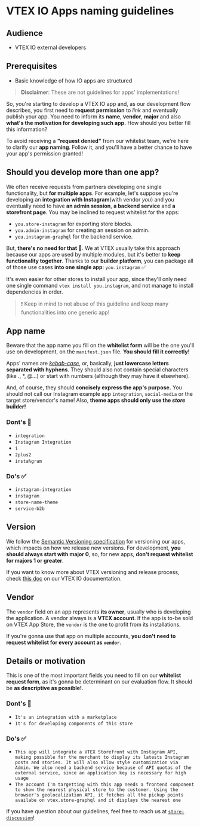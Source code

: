 # VTEX IO Apps naming guidelines

## Audience
- VTEX IO external developers

## Prerequisites
- Basic knowledge of how IO apps are structured

> **Disclaimer**: These are not guidelines for apps' implementations!

So, you're starting to develop a VTEX IO app and, as our development flow describes, you first need to **request permission** to *link* and eventually publish your app. You need to inform its **name**, **vendor**, **major** and also **what's the motivation for developing such app.** How should you better fill this information?

To avoid receiving a **"request denied"** from our whitelist team, we're here to clarify our **app naming**. Follow it, and you'll have a better chance to have your app's permission granted!

## Should you develop more than one app?

We often receive requests from partners developing one single functionality, but **for multiple apps**. For example, let's suppose you're developing an **integration with Instagram**(with vendor *you*) and you eventually need to have **an admin session**, **a backend service** and **a storefront page**. You may be inclined to request whitelist for the apps:

- `you.store-instagram` for exporting store blocks.
- `you.admin-instagram` for creating an session on admin.
- `you.instagram-graphql` for the backend service.

But, **there's no need for that** :no_entry_sign:. We at VTEX usually take this approach because our apps are used by multiple modules, but it's better to **keep functionality together**. Thanks to our **builder platform**, you can package all of those use cases **into one single app**:  `you.instagram` :white_check_mark:

It's even easier for other stores to install your app, since they'll only need one single command `vtex install you.instagram`, and not manage to install dependencies in order.

>  :heavy_exclamation_mark: Keep in mind to not abuse of this guideline and keep many functionalities into one generic app!

## App name

Beware that the app name you fill on the **whitelist form** will be the one you'll use on development, on the `manifest.json` file. **You should fill it correctly!**

Apps' names are *[kebab-case](https://en.wiktionary.org/wiki/kebab_case)*, or, basically, **just lowercase letters separated with hyphens**. They should also not contain special characters (like ., *, @...) or start with numbers (although they may have it elsewhere). 

And, of course, they should **concisely express the app's  purpose.** You should not call our Instagram example app `integration`, `social-media` or the target store/vendor's name! Also, **theme apps should only use the _store_ builder!**

### Dont's :no_entry_sign:
- `integration`
- `Instagram Integration`
- `i`
- `2plus2`
- `insta%gram`

### Do's :white_check_mark:
- `instagram-integration`
- `instagram`
- `store-name-theme`
- `service-b2b`


## Version

We follow the [Semantic Versioning specification](https://semver.org/) for versioning our apps, which impacts on how we release new versions. For development, **you should always start with major 0**, so, for new apps, **don't request whitelist for majors 1 or greater**.

If you want to know more about VTEX versioning and release process, check [this doc](https://vtex.io/docs/recipes/development/releasing-a-new-app-version/) on our VTEX IO documentation.

## Vendor

The `vendor` field on an app represents **its owner**, usually who is developing the application. A vendor always is a **VTEX account**. If the app is to-be sold on VTEX App Store, the `vendor` is the one to profit from its installations.

If you're gonna use that app on multiple accounts, **you don't need to request whitelist for every account as `vendor`**. 

## Details or motivation

This is one of the most important fields you need to fill on our **whitelist request form**, as it's gonna be determinant on our evaluation flow. It should be **as descriptive as possible!**.

### Dont's :no_entry_sign:
- `It's an integration with a marketplace`
- `It's for developing components of this store`

### Do's :white_check_mark:
- `This app will integrate a VTEX Storefront with Instagram API, making possible for the merchant to display its latests Instagram posts and stories. It will also allow style customization via Admin. We also need a backend service because of API quotas of the external service, since an application key is necessary for high usage`
- `The account I'm targetting with this app needs a frontend component to show the nearest physical store to the customer. Using the browser's geolocalization API, it fetches all the pickup points availabe on vtex.store-graphql and it displays the nearest one`

If you have question about our guidelines, feel free to reach us at [`store-discussion`](http://github.com/vtex-apps/store-discussion/)!
